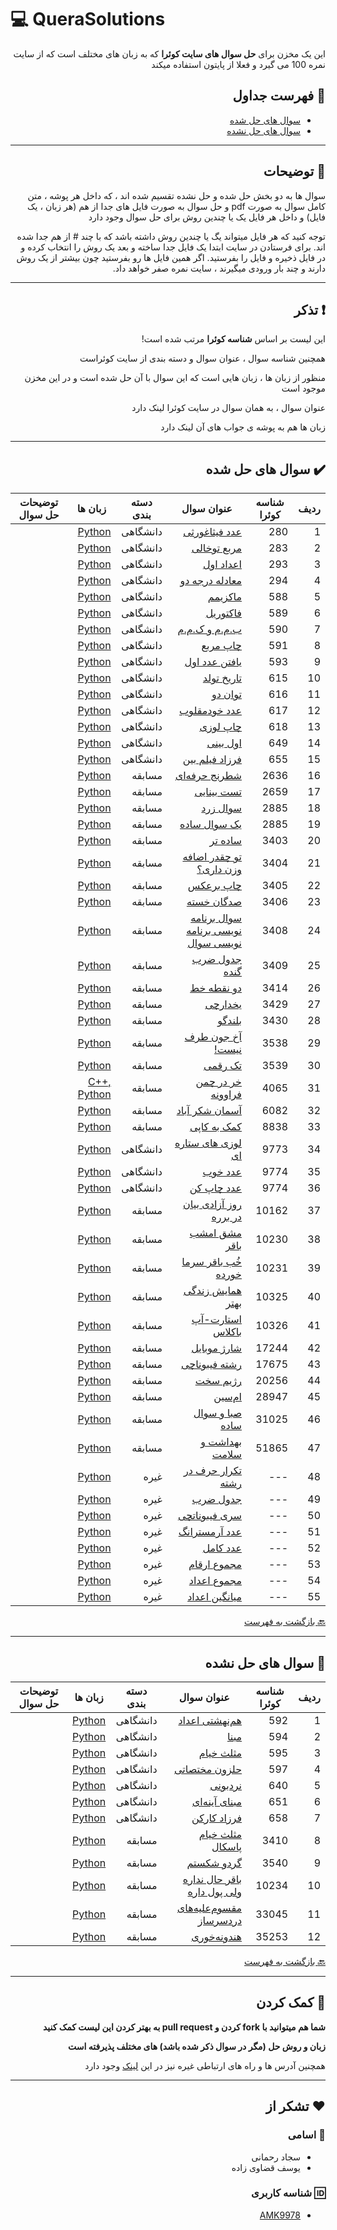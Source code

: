 # :computer: QueraSolutions
<div dir="rtl">

 این یک مخزن برای **حل سوال های سایت کوئرا** که به زبان های مختلف است که از سایت نمره 100 می
 گیرد و فعلا از پایتون استفاده میکند

## :mag_right: فهرست جداول

* [سوال های حل شده](#heavy_check_mark-سوال-های-حل-شده)
* [سوال های حل نشده](#heavy_multiplication_x-سوال-های-حل-نشده)

***

## :book: توضیحات

سوال ها به دو بخش حل شده و حل نشده تقسیم شده اند ، که داخل هر پوشه ، متن کامل سوال به صورت pdf و حل سوال به صورت فایل های جدا از هم (هر زبان ، یک فایل) و داخل هر فایل یک یا چندین روش برای حل سوال وجود دارد


توجه کنید که هر فایل میتواند یگ یا چندین روش داشته باشد که با چند # از هم جدا شده اند.
برای فرستادن در سایت ابتدا یک فایل جدا ساخته و بعد یک روش را انتخاب کرده و در فایل ذخیره و فایل را بفرستید. اگر همین فایل ها رو بفرستید چون بیشتر از یک روش دارند و چند بار ورودی میگیرند ، سایت نمره صفر خواهد داد.
***

## :exclamation: تذکر

این لیست بر اساس **شناسه کوئرا** مرتب شده است!

همچنین شناسه سوال ، عنوان سوال و دسته بندی از سایت کوئراست

منظور از زبان ها ، زبان هایی است که این سوال با آن حل شده است و در این مخزن موجود است

عنوان سوال ، به همان سوال در سایت کوئرا لینک دارد

زبان ها هم به پوشه ی جواب های آن لینک دارد

***

## :heavy_check_mark: سوال های حل شده

 ردیف | شناسه کوئرا | عنوان سوال | دسته بندی | زبان ها | توضیحات حل سوال 
 --- | --- | --- | --- | --- | ---
1 | 280 | [عدد فیثاغورثی](https://b2n.ir/496654) | دانشگاهی | [Python](Solved/Adaade%20Fisaghooresi) | 
2 | 283 | [مربع توخالی](https://b2n.ir/106578) | دانشگاهی | [Python](Solved/Moraba'%20Tookhali) | 
3 | 293 | [اعداد اول](https://b2n.ir/844713) | دانشگاهی | [Python](Solved/Adaade%20Aval) | 
4 | 294 | [معادله درجه دو](https://b2n.ir/p13657) | دانشگاهی | [Python](Solved/Moadele%20Daraje%20Do) | 
5 | 588 | [ماکزیمم](https://b2n.ir/078066) | دانشگاهی | [Python](Solved/Maximum) | 
6 | 589 | [فاکتوریل](https://b2n.ir/983182) | دانشگاهی | [Python](Solved/Factorial) | 
7 | 590 | [ب.م.م و ک.م.م](https://b2n.ir/y24929) | دانشگاهی | [Python](Solved/Bmm-Kmm) | 
8 | 591 | [چاپ مربع](https://b2n.ir/111929) | دانشگاهی | [Python](Solved/Chape%20Moraba') | 
9 | 593 | [یافتن عدد اول](https://b2n.ir/w97657) | دانشگاهی | [Python](Solved/Yaftane%20Adad%20Aval) | 
10 | 615 | [تاریخ تولد](https://b2n.ir/815094) | دانشگاهی | [Python](Solved/Tarikh%20Tavalod) | 
11 | 616 | [توان دو](https://b2n.ir/083186) | دانشگاهی | [Python](Solved/Tavan%20Do) | 
12 | 617 | [عدد خودمقلوب](https://b2n.ir/932882) | دانشگاهی | [Python](Solved/Adade%20Khod%20Maghloob) | 
13 | 618 | [چاپ لوزی](https://b2n.ir/304206) | دانشگاهی | [Python](Solved/Chape%20Lozi) | 
14 | 649 | [اول بینی](https://b2n.ir/f91551) | دانشگاهی | [Python](Solved/Aval%20Bini) | 
15 | 655 | [فرزاد فیلم بین](https://b2n.ir/t13786) | دانشگاهی | [Python](Solved/Farzade%20Filmbin) | 
16 | 2636 | [شطرنج حرفه‌ای](https://b2n.ir/571633) | مسابقه | [Python](Solved/Shatranje%20Herfei) | 
17 | 2659 | [تست بینایی](https://b2n.ir/997305) | مسابقه | [Python](Solved/Teste%20Binaei) | 
18 | 2885 | [سوال زرد](https://b2n.ir/222646) | مسابقه | [Python](Solved/Soale%20Zard) | 
19 | 2885 | [یک سوال ساده](https://b2n.ir/473372) | مسابقه | [Python](Solved/Yek%20Soale%20Sade) | 
20 | 3403 | [ساده تر](https://b2n.ir/r02497) | مسابقه | [Python](Solved/Sade%20Tar) | 
21 | 3404 | [تو چقدر اضافه وزن داری؟](https://b2n.ir/785885) | مسابقه | [Python](Solved/To%20Cheghadr%20Ezafe%20Vazn%20Dari) | 
22 | 3405 | [چاپ برعکس](https://b2n.ir/637768) | مسابقه | [Python](Solved/Chape%20Baraks) | 
23 | 3406 | [صدگان خسته](https://b2n.ir/957810) | مسابقه | [Python](Solved/Sadegane%20Khaste) | 
24 | 3408 | [سوال برنامه نویسی برنامه نویسی سوال](https://b2n.ir/w27089) | مسابقه | [Python](Solved/Soale%20Barname%20Nevisi%20Barname%20Nevisi%20Soal) | 
25 | 3409 | [جدول ضرب گنده](https://b2n.ir/608271) | مسابقه | [Python](Solved/Jadval%20Zarbe%20Gonde) | 
26 | 3414 | [دو نقطه خط](https://b2n.ir/n47769) | مسابقه | [Python](Solved/Do%20Noghte%20Khat) | 
27 | 3429 | [یخدارچی](https://b2n.ir/773396) | مسابقه | [Python](Solved/Yakhdarchi) | 
28 | 3430 | [بلندگو](https://b2n.ir/651861) | مسابقه | [Python](Solved/Bolandgoo) | 
29 | 3538 | [آخ جون طرف نیست!](https://b2n.ir/s82371) | مسابقه | [Python](Solved/Akh%20joon%20Taraf%20Nist) | 
30 | 3539 | [تک رقمی](https://b2n.ir/066773) | مسابقه | [Python](Solved/Tak%20Raghami) | 
31 | 4065 | [خر در چمن فراوونه](https://b2n.ir/627599) | مسابقه | [C++, Python](Solved/Khar%20dar%20chaman%20faravoone) | 
32 | 6082 | [آسمان شکر آباد](https://b2n.ir/k26599) | مسابقه | [Python](Solved/Asemane%20Shekar%20Abad) | 
33 | 8838 | [کمک به کاپی](https://b2n.ir/718957) | مسابقه | [Python](Solved/Komak%20Be%20Copy) | 
34 | 9773 | [لوزی های ستاره ای](https://b2n.ir/y21327) | دانشگاهی | [Python](Solved/Lozi%20Haye%20Setareee) | 
35 | 9774 | [عدد خوب](https://b2n.ir/p78407) | دانشگاهی | [Python](Solved/Adade%20Khoob) | 
36 | 9774 | [عدد چاپ کن](https://b2n.ir/593554) | دانشگاهی | [Python](Solved/Adad%20Chap%20Kon) | 
37 | 10162 | [روز آزادی بیان در برره](https://b2n.ir/063396) | مسابقه | [Python](Solved/Rooze%20Azadi%20Bayan%20Da%20Barare) | 
38 | 10230 | [مشق امشب باقر](https://b2n.ir/y28651) | مسابقه | [Python](Solved/Mashghe%20Emshabe%20Bagher) | 
39 | 10231 | [خُب باقر سرما خورده](https://b2n.ir/e33907) | مسابقه | [Python](Solved/Khob%20Bagher%20Sarma%20Khorde) | 
40 | 10325 | [همایش زندگی بهتر](https://b2n.ir/832593) | مسابقه | [Python](Solved/Hamayeshe%20Zandegi%20Behtar) | 
41 | 10326 | [استارت-آپ باکلاس](https://b2n.ir/m53560) | مسابقه | [Python](Solved/Start-Up%20Bakelas) | 
42 | 17244 | [شارژ موبایل](https://b2n.ir/040446) | مسابقه | [Python](Solved/Sharzhe%20Mobile) | 
43 | 17675 | [رشته فیبوناچی](https://b2n.ir/055190) | مسابقه | [Python](Solved/Reshte%20Fibonacci) | 
44 | 20256 | [رژیم سخت](https://b2n.ir/t20497) | مسابقه | [Python](Solved/Rezhime%20Sakht) | 
45 | 28947 | [ام‌سین](https://b2n.ir/t37594) | مسابقه | [Python](Solved/EmSin) | 
46 | 31025 | [صبا و سوال ساده](https://b2n.ir/585297) | مسابقه | [Python](Solved/Saba%20va%20Soale%20Sade) | 
47 | 51865 | [بهداشت و سلامت](https://b2n.ir/064854) | مسابقه | [Python](Solved/Behdasht%20va%20Salamat) | 
48 | --- | [تکرار حرف در رشته](Solved/Tekrare%20Harf%20Dar%20Reshte/غیره_تکرار%20حرف%20در%20رشته.pdf) | غیره | [Python](Solved/Tekrare%20Harf%20Dar%20Reshte) | 
49 | --- | [جدول ضرب](Solved/Jadval%20Zarb/غیره_جدول%20ضرب.pdf) | غیره | [Python](Solved/Jadval%20Zarb) | 
50 | --- | [سری فیبوناتچی](Solved/Seri%20Fibonacci/غیره_سری%20فیبوناتچی.pdf) | غیره | [Python](Solved/Seri%20Fibonacci) | 
51 | --- | [عدد آرمسترانگ](Solved/Adade%20Armstrang/غیره_عدد%20آرمسترانگ.pdf) | غیره | [Python](Solved/Adade%20Armstrang) | 
52 | --- | [عدد کامل](Solved/Adade%20Kamel/غیره_عدد%20کامل.pdf) | غیره | [Python](Solved/Adade%20Kamel) | 
53 | --- | [مجموع ارقام](Solved/Majmo'e%20Arghaam/غیره_مجموع%20ارقام.pdf) | غیره | [Python](Solved/Majmo'e%20Arghaam) | 
54 | --- | [مجموع اعداد](Solved/Majmo'e%20Adaad/غیره_مجموع%20اعداد.pdf) | غیره | [Python](Solved/Majmo'e%20Adaad) | 
55 | --- | [میانگین اعداد](Solved/Miangine%20Adaad/غیره_میانگین%20اعداد.pdf) | غیره | [Python](Solved/Miangine%20Adaad) | 

[:back: بازگشت به فهرست](#mag_right-فهرست)

***

## :hammer: سوال های حل نشده

 ردیف | شناسه کوئرا | عنوان سوال | دسته بندی | زبان ها | توضیحات حل سوال 
 --- | --- | --- | --- | --- | ---
1 | 592 | [هم‌نهشتی اعداد](https://b2n.ir/295907) | دانشگاهی | [Python](UnSolved/Ham%20Neheshti%20Adaad) | 
2 | 594 | [مبنا](https://b2n.ir/501295) | دانشگاهی | [Python](UnSolved/Mabna) | 
3 | 595 | [مثلث خیام](https://b2n.ir/w17445) | دانشگاهی | [Python](UnSolved/Mosalase%20Khayam) | 
4 | 597 | [حلزون مختصاتی](https://b2n.ir/k79177) | دانشگاهی | [Python](UnSolved/Halazoone%20Mokhtasaati) | 
5 | 640 | [نردبونی](https://b2n.ir/w31372) | دانشگاهی | [Python](UnSolved/Nardebooni) | 
6 | 651 | [مبنای آینه‌ای](https://b2n.ir/j40014) | دانشگاهی | [Python](UnSolved/Mabnaye%20Ayne) | 
7 | 658 | [فرزاد کارکن](https://b2n.ir/s16305) | دانشگاهی | [Python](UnSolved/Farzade%20Karkon) | 
8 | 3410 | [مثلث خیام پاسکال](https://b2n.ir/275292) | مسابقه | [Python](UnSolved/Mosalase%20Khayam%20Pascal) | 
9 | 3540 | [گردو شکستم](https://b2n.ir/037440) | مسابقه | [Python](UnSolved/Gerdoo%20Shekastam) | 
10 | 10234 | [باقر حال نداره ولی پول داره](https://b2n.ir/j01546) | مسابقه | [Python](UnSolved/Baagher%20Haal%20Nadaare%20Vali%20Pool%20Daare) | 
11 | 33045 | [مقسوم‌علیه‌های دردسرساز](https://b2n.ir/g99973) | مسابقه | [Python](UnSolved/Maghsoom%20Elayhaye%20Darde%20Sar%20Saz) | 
12 | 35253 | [هندونه‌خوری](https://b2n.ir/f48514) | مسابقه | [Python](UnSolved/Hendoone%20Khori) | 


[:back: بازگشت به فهرست](#mag_right-فهرست)


***

## :handshake: کمک کردن

**شما هم میتوانید با fork کردن و pull request به بهتر کردن این لیست کمک کنید**

**زبان و روش حل (مگر در سوال ذکر شده باشد) های مختلف پذیرفته است**

همچنین آدرس ها و راه های ارتباطی غیره نیز در این [لینک](https://github.com/bestmahdi2) وجود دارد

***

## :heart: تشکر از

### :ghost: اسامی

* سجاد رحمانی
* یوسف قضاوی زاده


### :id: شناسه کاربری

* [AMK9978](https://github.com/AMK9978)

</div>
